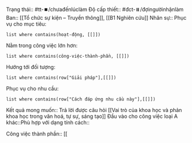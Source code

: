 Trạng thái:: #tt-⏹️/chưađếnlúclàm
Độ cấp thiết:: #đct-⏸️/đợingườinhậnlàm 
Ban:: [[Tổ chức sự kiện – Truyền thông]], [[B1 Nghiên cứu]]
Nhân sự::
Phục vụ cho mục tiêu:
```dataview
list where contains(hoạt-động, [[]])
```
Nằm trong công việc lớn hơn:
```dataview
list where contains(công-việc-thành-phần, [[]])
```
Hướng tới đối tượng:
```dataview
list where contains(row["Giải pháp"],[[]])
```
Phục vụ cho nhu cầu:
```dataview
list where contains(row["Cách đáp ứng nhu cầu này"],[[]])
```

Kết quả mong muốn:: Trả lời được câu hỏi [[Vai trò của khoa học và phản khoa học trong văn hoá, tự sự, sáng tạo]]
Đầu vào cho công việc loại A khác::Phù hợp với dạng tính cách::

Công việc thành phần:: [[
